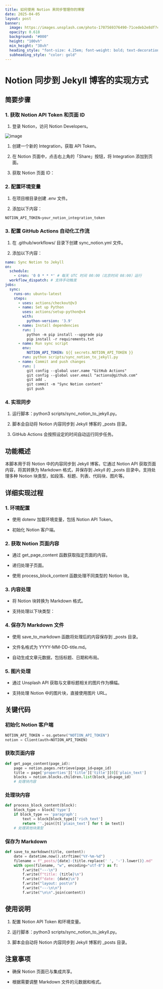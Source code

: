 ```yaml
---
title: 如何使用 Notion 来同步管理你的博客
date: 2025-04-05
layout: post
banner:
  image: https://images.unsplash.com/photo-1707569376490-71cedeb2e8df?crop=entropy&cs=tinysrgb&fit=max&fm=jpg&ixid=M3w2OTIwMzJ8MHwxfHJhbmRvbXx8fHx8fHx8fDE3NDM4MTcwODJ8&ixlib=rb-4.0.3&q=80&w=1080
  opacity: 0.618
  background: "#000"
  height: "100vh"
  min_height: "38vh"
  heading_style: "font-size: 4.25em; font-weight: bold; text-decoration: underline"
  subheading_style: "color: gold"
---
```


# Notion 同步到 Jekyll 博客的实现方式

## 简要步骤

### 1. 获取 Notion API Token 和页面 ID

1. 登录 Notion，访问 Notion Developers。

![image](https://prod-files-secure.s3.us-west-2.amazonaws.com/a7a0cc5a-89b9-4cda-8686-1fba0ca52f40/d19c1afe-dea5-4312-9333-786b0ba83054/image.png?X-Amz-Algorithm=AWS4-HMAC-SHA256&X-Amz-Content-Sha256=UNSIGNED-PAYLOAD&X-Amz-Credential=ASIAZI2LB46646XFJVOQ%2F20250405%2Fus-west-2%2Fs3%2Faws4_request&X-Amz-Date=20250405T013802Z&X-Amz-Expires=3600&X-Amz-Security-Token=IQoJb3JpZ2luX2VjEKr%2F%2F%2F%2F%2F%2F%2F%2F%2F%2FwEaCXVzLXdlc3QtMiJHMEUCIDkrYEbUwpCIIdVAbtL4%2FiQrKCKXTtNb3vvv2fKL1P%2BfAiEA8Xm5oPBOVlrG1lDdGT9LKOLPYCZfAhvjSnv%2F6gHErnoq%2FwMIIhAAGgw2Mzc0MjMxODM4MDUiDLgeNyQgGgqQepFv2CrcA%2BLBD6zTC3d7vL%2FBy5PpSo57Eosijb2twSttgNoGJbkNQRjNa749UwtEi%2FerVV41KxUZu%2FTmeoZey%2FzyApsAsvl5usDyucB%2BEbwGtHYKquA7xRHmU2iD1%2BwepL1g1m2JqTDVZN4nJPvuYRiSuJzcnTxQKM%2FOK3URA2i7LNpdT1eZJZzfP4L0Ddg68KKSi5inocKVI78abbhZzwk1W0f9a7oMOg6E0fS0cQwbIY7rcYlZBv9anCOumobUuoWcDPsVaW%2FZXm54xpoKRNrFIgaq87vQ%2BPT5V%2BXnoqxLvfqqNeFJVnZF4nbONT2GHXhOlSFxLm%2B3bAtFZxydPIshcvYyf%2B6V%2FWzqHdkPqR8rBMS7gsAOtV52VXMcI2DFnSXx2oih9fvfHMkfpW6SIOPze%2FkNDkF3vTw8fk3FGtmEapUiFJDWJwJTRASOuU1SL2YkjW2oOpYf8Bj0%2FqMM51NGU1NXdxuX9l%2BnDr1nwpq%2FFX4zulI96KpE4N%2FHywRPxG9XojXlw2JkgV5GDRwtzW12H2PSYTBqdwysRuIlHCzaW%2BthboEupAiwbnDyuiIce5%2B5gDa%2F2jj7nhGGcY%2BDRCPu5D2qtlxiwe1%2Fyhm3uqd8ypfVr1sCvem8BlEatMYIl6I%2BMIaKwr8GOqUBrI4PZzzk0Axa70C8zVXAKeL2BDL183kXk3Ma4XQV1zGpUeOac1eGeHitni2JU76y0M8Fjv11p6AByoMmAyVejKCSOf20fi2QcsOb0OsT8iMG3D4MudhtQDbNcT8W4XVaYZH6xi%2FWeCr9QupUeoqdQhybr54i76x83DKG%2Fea%2Fi90f90oybzWT6fx6JfvAdSH10VvYxd60W%2BJ3uKrwKKVKduMaMgkj&X-Amz-Signature=c2dd704aaa7310226ffce9b6e61b68f2ee3ec2f2e44db605b506e42a95927ccc&X-Amz-SignedHeaders=host&x-id=GetObject)

1. 创建一个新的 Integration，获取 API Token。

1. 在 Notion 页面中，点击右上角的「Share」按钮，将 Integration 添加到页面。

1. 获取 Notion 页面 ID：


### 2. 配置环境变量

1. 在项目根目录创建 .env 文件。

1. 添加以下内容：

```javascript
NOTION_API_TOKEN=your_notion_integration_token
```

### 3. 配置 GitHub Actions 自动化工作流

1. 在 .github/workflows/ 目录下创建 sync_notion.yml 文件。

1. 添加以下内容：

```yaml
name: Sync Notion to Jekyll
on:
  schedule:
    - cron: '0 0 * * *' # 每天 UTC 时间 00:00（北京时间 08:00）运行
  workflow_dispatch: # 支持手动触发
jobs:
  sync:
    runs-on: ubuntu-latest
    steps:
      - uses: actions/checkout@v3
      - name: Set up Python
        uses: actions/setup-python@v4
        with:
          python-version: '3.9'
      - name: Install dependencies
        run: |
          python -m pip install --upgrade pip
          pip install -r requirements.txt
      - name: Run sync script
        env:
          NOTION_API_TOKEN: ${{ secrets.NOTION_API_TOKEN }}
        run: python scripts/sync_notion_to_jekyll.py
      - name: Commit and push changes
        run: |
          git config --global user.name "GitHub Actions"
          git config --global user.email "actions@github.com"
          git add .
          git commit -m "Sync Notion content"
          git push
```

### 4. 实现同步

1. 运行脚本：python3 scripts/sync_notion_to_jekyll.py。

1. 脚本会自动将 Notion 内容同步到 Jekyll 博客的 _posts 目录。

1. GitHub Actions 会按照设定的时间自动运行同步任务。

## 功能概述

本脚本用于将 Notion 中的内容同步到 Jekyll 博客。它通过 Notion API 获取页面内容，将其转换为 Markdown 格式，并保存到 Jekyll 的 _posts 目录中。支持处理多种 Notion 块类型，如段落、标题、列表、代码块、图片等。

## 详细实现过程

### 1. 环境配置

- 使用 dotenv 加载环境变量，包括 Notion API Token。

- 初始化 Notion 客户端。

### 2. 获取 Notion 页面内容

- 通过 get_page_content 函数获取指定页面的内容。

- 递归处理子页面。

- 使用 process_block_content 函数处理不同类型的 Notion 块。

### 3. 内容处理

- 将 Notion 块转换为 Markdown 格式。

- 支持处理以下块类型：


### 4. 保存为 Markdown 文件

- 使用 save_to_markdown 函数将处理后的内容保存到 _posts 目录。

- 文件名格式为 YYYY-MM-DD-title.md。

- 自动生成文章元数据，包括标题、日期和布局。

### 5. 图片处理

- 通过 Unsplash API 获取与文章标题相关的图片作为横幅。

- 支持处理 Notion 中的图片块，直接使用图片 URL。

## 关键代码

### 初始化 Notion 客户端

```python
NOTION_API_TOKEN = os.getenv("NOTION_API_TOKEN")
notion = Client(auth=NOTION_API_TOKEN)
```

### 获取页面内容

```python
def get_page_content(page_id):
    page = notion.pages.retrieve(page_id=page_id)
    title = page['properties']['title']['title'][0]['plain_text']
    blocks = notion.blocks.children.list(block_id=page_id)
    # 处理块内容
```

### 处理块内容

```python
def process_block_content(block):
    block_type = block['type']
    if block_type == 'paragraph':
        text = block[block_type]['rich_text']
        return ''.join([t['plain_text'] for t in text])
    # 处理其他块类型
```

### 保存为 Markdown

```python
def save_to_markdown(title, content):
    date = datetime.now().strftime("%Y-%m-%d")
    filename = f"_posts/{date}-{title.replace(' ', '-').lower()}.md"
    with open(filename, "w", encoding="utf-8") as f:
        f.write("---\n")
        f.write(f"title: {title}\n")
        f.write(f"date: {date}\n")
        f.write("layout: post\n")
        f.write("---\n\n")
        f.write("\n\n".join(content))
```

## 使用说明

1. 配置 Notion API Token 和环境变量。

1. 运行脚本：python3 scripts/sync_notion_to_jekyll.py。

1. 脚本会自动将 Notion 内容同步到 Jekyll 博客的 _posts 目录。

## 注意事项

- 确保 Notion 页面已与集成共享。

- 根据需要调整 Markdown 文件的元数据和格式。